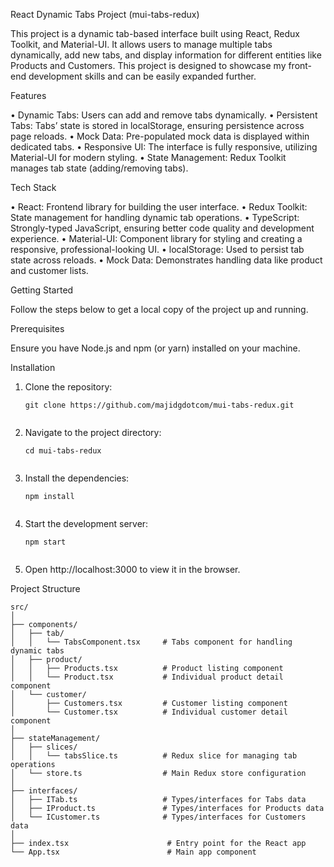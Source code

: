 React Dynamic Tabs Project (mui-tabs-redux)

This project is a dynamic tab-based interface built using React, Redux Toolkit, and Material-UI. It allows users to manage multiple tabs dynamically, add new tabs, and display information for different entities like Products and Customers. This project is designed to showcase my front-end development skills and can be easily expanded further.

Features

•	Dynamic Tabs: Users can add and remove tabs dynamically.
•	Persistent Tabs: Tabs’ state is stored in localStorage, ensuring persistence across page reloads.
•	Mock Data: Pre-populated mock data is displayed within dedicated tabs.
•	Responsive UI: The interface is fully responsive, utilizing Material-UI for modern styling.
•	State Management: Redux Toolkit manages tab state (adding/removing tabs).

Tech Stack

•	React: Frontend library for building the user interface.
•	Redux Toolkit: State management for handling dynamic tab operations.
•	TypeScript: Strongly-typed JavaScript, ensuring better code quality and development experience.
•	Material-UI: Component library for styling and creating a responsive, professional-looking UI.
•	localStorage: Used to persist tab state across reloads.
•	Mock Data: Demonstrates handling data like product and customer lists.

Getting Started

Follow the steps below to get a local copy of the project up and running.

Prerequisites

Ensure you have Node.js and npm (or yarn) installed on your machine.

Installation

1.	Clone the repository:

	```
	git clone https://github.com/majidgdotcom/mui-tabs-redux.git


2.	Navigate to the project directory:

	```
	cd mui-tabs-redux


3.	Install the dependencies:

	```
	npm install


4.	Start the development server:

	```
	npm start


5.	Open http://localhost:3000 to view it in the browser.

Project Structure

	src/
	│
	├── components/
	│   ├── tab/
	│   │   └── TabsComponent.tsx     # Tabs component for handling dynamic tabs
	│   ├── product/
	│   │   ├── Products.tsx          # Product listing component
	│   │   └── Product.tsx           # Individual product detail component
	│   └── customer/
	│       ├── Customers.tsx         # Customer listing component
	│       └── Customer.tsx          # Individual customer detail component
	│
	├── stateManagement/
	│   ├── slices/
	│   │   └── tabsSlice.ts          # Redux slice for managing tab operations
	│   └── store.ts                  # Main Redux store configuration
	│
	├── interfaces/
	│   ├── ITab.ts                   # Types/interfaces for Tabs data
	│   ├── IProduct.ts               # Types/interfaces for Products data
	│   └── ICustomer.ts              # Types/interfaces for Customers data
	│
	├── index.tsx                      # Entry point for the React app
	└── App.tsx                        # Main app component
